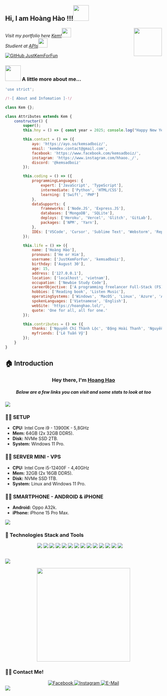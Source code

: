 <h2> Hi, I am Hoàng Hào !!!<img src="https://media.giphy.com/media/mGcNjsfWAjY5AEZNw6/giphy.gif" width="50"></h2>
<img align='right' src="https://graph.facebook.com/100009820695732/picture?width=720&height=720&access_token=6628568379%7Cc1e620fa708a1d5696fb991c1bde5662" width="90">
<p><em>Visit my portfolio here <a href="https://hoanghao.lol/">Kem!</a><img src="https://media.giphy.com/media/fYSnHlufseco8Fh93Z/giphy.gif" width="30"></br>Studient at <a href="https://api.hoanghao.lol/">APIs</a><img src="https://media.giphy.com/media/WUlplcMpOCEmTGBtBW/giphy.gif" width="30">
</em></p>

[![GitHub JustKemForFun](https://img.shields.io/github/followers/justkemforfun?label=follow&style=social)](https://github.com/justkemforfun)

### <img src="https://media.giphy.com/media/VgCDAzcKvsR6OM0uWg/giphy.gif" width="50"> A little more about me...  

```JavaScript
'use strict';

/!-[ About and Infomation ]-!/

class Kem {};

class Attributes extends Kem {
    constructor() {
        super();
        this.hny = () => { const year = 2025; console.log("Happy New Year A New Beginning With", year); };

        this.contact = () => ({
            ayo: 'https://ayo.so/kemsadboiz/',
            email: 'kemdev.contact@gmail.com',
            facebook: 'https://www.facebook.com/kemsadboiz/',
            instagram: 'https://www.instagram.com/hhaoo._/',
            discord: '@kemsadboiz'
        });

        this.coding = () => ({
            programmingLanguages: {
                expert: ['JavaScript', 'TypeScript'],
                intermediate: ['Python', 'HTML/CSS'],
                learning: ['Swift', 'PHP']
            },
            dataSupports: {
                frameworks: ['Node.JS', 'Express.JS'],
                databases: ['MongoDB', 'SQLite'],
                deploys: ['Heroku', 'Vercel', 'Glitch', 'GitLab'],
                packages: ['NPM', 'Yarn'],
            },
            IDEs: ['VSCode', 'Cursor', 'Sublime Text', 'Webstorm', 'Replit', 'XCode']
        });

        this.life = () => ({
            name: ['Hoàng Hào'],
            pronouns: ['He or Him'],
            username: ['JustKemForFun', 'kemsadboiz'],
            birthday: ['August 30'],
            age: 15,
            address: ['127.0.0.1'],
            location: ['localhost', 'vietnam'],
            occupation: ['Newbie Study Code'],
            careerObjective: ['A programming freelancer Full-Stack (FS) - Focused on JavaScript & TypeScript. Makes macOS & Android apps, CLI tools, npm packages.'],
            hobbies: ['Reading book', 'Listen Music'],
            operatingSystems: ['Windows', 'MacOS', 'Linux', 'Azure', 'Arch', 'iOS', 'Android'],
            spokenLanguages: ['Vietnamese', 'English'],
            webSite: 'https://hoanghao.lol/',
            quote: 'One for all, all for one.'
        });

        this.contributes = () => ({
            thanks: ['Nguyễn Chí Thành Lộc', 'Đặng Hoài Thanh', 'Nguyễn Duy Khánh', 'Tô Châu Trí Dũng', 'Trần Văn Trường', 'Nguyễn Thành Khang', 'Lê Hoài Linh', 'Trần Văn Hoàng'],
            myfriends: ['Lê Tuấn Vỹ']
        });
    }
}
```
<!-- <div align="center"> -->
<!-- &nbsp; là khoảng trắng -->
    
## 🏠 Introduction
<!-- <p align="center">
  <a href="https://git.io/typing-svg">
    <img src="https://readme-typing-svg.demolab.com?font=Fira+Code&pause=1000&color=E4F70A&random=false&width=500&lines=Founder+%26+Developer+Of+Kem+Network+Coding...;With+2+Years+Of+Programming+Experience;" alt="Typing SVG"/>
  </a>
</p> -->

<h3 align="center">Hey there, I'm <a href="https://github.com/JustKemForFun">Hoang Hao</a></h3>
<h5 align="center">Below are a few links you can visit and some stats to look at too</h5>
<img src="https://user-images.githubusercontent.com/73097560/115834477-dbab4500-a447-11eb-908a-139a6edaec5c.gif">

### 🐱‍💻 SETUP
<ul>
  <li><strong>CPU:</strong> Intel Core i9 - 13900K - 5,8GHz</li> <!-- Intel Core i9 - 13900K - 5, - 6x12. -->
  <li><strong>Mem:</strong> 64GB (2x 32GB DDR5).</li>
<!--   <li><strong>GPU:</strong> NVIDIA GeForce RTX 3060 12GB.</li> -->
  <li><strong>Disk:</strong> NVMe SSD 2TB.</li>
  <li><strong>System:</strong> Windows 11 Pro.</li>
<!--   <li><strong>Mouse:</strong> Logitech G304 Lightspeed (White).</li> -->
<!--   <li><strong>Keyboard:</strong> Fuhlen T87s Wireless White Red Switch.</li> -->
</ul>

### 🐱‍💻 SERVER MINI - VPS
<ul>
  <li><strong>CPU:</strong> Intel Core i5-12400F - 4,40GHz</li> <!-- Intel Core i9 - 13900K - 5,8GHz - 6x12. -->
  <li><strong>Mem:</strong> 32GB (2x 16GB DDR5).</li>
<!--   <li><strong>GPU:</strong> NVIDIA GeForce RTX 3060 12GB.</li> -->
  <li><strong>Disk:</strong> NVMe SSD 1TB.</li>
  <li><strong>System:</strong> Linux and Windows 11 Pro.</li>
<!--   <li><strong>Mouse:</strong> Logitech G304 Lightspeed (White).</li> -->
<!--   <li><strong>Keyboard:</strong> Fuhlen T87s Wireless White Red Switch.</li> -->
</ul>

### 🐱‍💻 SMARTPHONE - ANDROID & iPHONE
<ul>
  <li><strong>Android:</strong> Oppo A32k.</li>
  <li><strong>iPhone:</strong> iPhone 15 Pro Max.</li>
</ul>

<img src="https://user-images.githubusercontent.com/73097560/115834477-dbab4500-a447-11eb-908a-139a6edaec5c.gif">

### 🚀 Technologies Stack and Tools
<div align="center">
   <p>
  <img src="https://img.shields.io/badge/JavaScript-F7DF1E?style=for-the-badge&logo=javascript&logoColor=black"/>
  <img src="https://img.shields.io/badge/typescript-%23007ACC.svg?style=for-the-badge&logo=typescript&logoColor=white"/>
  <img src="https://img.shields.io/badge/express.js-%23404d59.svg?style=for-the-badge&logo=express&logoColor=%2361DAFB"/>
  <img src="https://img.shields.io/badge/node.js-008000?style=for-the-badge&logo=node.js&logoColor=white"/>
  <img src="https://img.shields.io/badge/MongoDB-008000?style=for-the-badge&logo=mongodb&logoColor=white"/>
  <img src="https://img.shields.io/badge/Socket.io-black?style=for-the-badge&logo=socket.io&badgeColor=010101"/>
  <img src="https://img.shields.io/badge/bootstrap-%238511FA.svg?style=for-the-badge&logo=bootstrap&logoColor=white"/>
  <img src="https://img.shields.io/badge/github-%23121011.svg?style=for-the-badge&logo=github&logoColor=white"/>
<!--   <img src="https://img.shields.io/badge/github%20pages-121013?style=for-the-badge&logo=github&logoColor=white"/> -->
  <img src="https://img.shields.io/badge/heroku-%23430098.svg?style=for-the-badge&logo=heroku&logoColor=white"/>
  <img src="https://img.shields.io/badge/HTML-FF0000?style=for-the-badge&logo=html5&logoColor=white"/>
  <img src="https://img.shields.io/badge/CSS-0000FF?&style=for-the-badge&logo=css3&logoColor=blue"/>
  <img src="https://img.shields.io/badge/NPM-%23CB3837.svg?style=for-the-badge&logo=npm&logoColor=white"/>
  <img src="https://img.shields.io/badge/vercel-%23000000.svg?style=for-the-badge&logo=vercel&logoColor=white"/>
  <img src="https://img.shields.io/badge/VS Code-0078D7?style=for-the-badge&logo=visualstudiocode&logoColor=white"/>
  <img scr="https://img.shields.io/badge/Codepen-000000?style=for-the-badge&logo=codepen&logoColor=white"/>
  <img scr="https://img.shields.io/badge/markdown-%23000000.svg?style=for-the-badge&logo=markdown&logoColor=white"/>
  <img scr="https://img.shields.io/badge/Cloudflare-F38020?style=for-the-badge&logo=Cloudflare&logoColor=white"/>
  <img scr="https://img.shields.io/badge/azure-%230072C6.svg?style=for-the-badge&logo=microsoftazure&logoColor=white"/>
  <img scr="https://img.shields.io/badge/glitch-%233333FF.svg?style=for-the-badge&logo=glitch&logoColor=white"/>
  <img scr="https://img.shields.io/badge/redis-%23DD0031.svg?style=for-the-badge&logo=redis&logoColor=white"/>
  <!-- <img src="https://img.shields.io/badge/MongoDB-%234ea94b.svg?style=for-the-badge&logo=mongodb&logoColor=white" /> -->
   </p>
<br>
</div>

<img src="https://user-images.githubusercontent.com/73097560/115834477-dbab4500-a447-11eb-908a-139a6edaec5c.gif">

<div>
 <p align="center">
<!--  <img src="https://media3.giphy.com/media/ln7z2eWriiQAllfVcn/200w.webp" width="100"><br><br>  -->
<!--   <img src="https://camo.githubusercontent.com/936a08778c7e4885053d148c07bbd2339dfbdd80/68747470733a2f2f6665726f73732e6e65742f782f6e6f6465322e676966"/><br><br> -->
  <img src="https://little.kylerconway.com/images/golang-what.gif" width="300">
 </p>
</div>

### 🐱‍🏍 Contact Me!
<!-- <h2 align="center">Contact Me!</h2> -->
<!-- https://icons8.com -->
<div align="center">
  <a href="https://www.facebook.com/kemsadboiz/" target="blank">
    <img src="https://img.icons8.com/bubbles/100/000000/facebook-new.png" alt="Facebook"/>
  </a>
  <a href="https://www.instagram.com/hhaoo._/" target="blank">
    <img src="https://img.icons8.com/bubbles/100/000000/instagram.png" alt="Instagram"/>
  </a>
  <a href="mailto:kemdev.contact@gmail.com" target="top">
    <img src="https://img.icons8.com/bubbles/100/000000/apple-mail.png" alt="E-Mail"/>
  </a>
</div>

<img src="https://user-images.githubusercontent.com/73097560/115834477-dbab4500-a447-11eb-908a-139a6edaec5c.gif">

<!-- <hr> -->
<!--
<h4 align="center">Visitor's count :eyes:</h4>
<p align="center"><img src="https://profile-counter.glitch.me/JustKemForFun/count.svg"/></p>
-->
